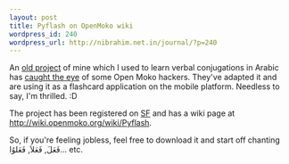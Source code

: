 ```yaml
--- 
layout: post
title: Pyflash on OpenMoko wiki
wordpress_id: 240
wordpress_url: http://nibrahim.net.in/journal/?p=240
---
```

An <a href="http://nibrahim.net.in/downloads/pyflash-0.1.tgz">old project</a> of mine which I used to learn verbal conjugations in Arabic has <a href="http://lists.openmoko.org/nabble.html#nabble-td2611726">caught the eye</a> of some Open Moko hackers. They've adapted it and are using it as a flashcard application on the mobile platform. Needless to say, I'm thrilled. :D

The project has been registered on <a href="https://sourceforge.net/projects/pyflash/">SF</a> and has a wiki page at <a href="http://wiki.openmoko.org/wiki/Pyflash">http://wiki.openmoko.org/wiki/Pyflash</a>.

So, if you're feeling jobless, feel free to download it and start off chanting فَعَلَ, فَعَلاَ, فَعَلوُا... etc.
